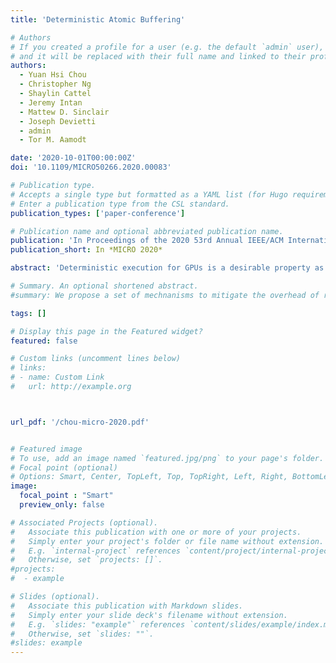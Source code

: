```yaml
---
title: 'Deterministic Atomic Buffering'

# Authors
# If you created a profile for a user (e.g. the default `admin` user), write the username (folder name) here
# and it will be replaced with their full name and linked to their profile.
authors:
  - Yuan Hsi Chou
  - Christopher Ng
  - Shaylin Cattel
  - Jeremy Intan
  - Mattew D. Sinclair
  - Joseph Devietti
  - admin
  - Tor M. Aamodt

date: '2020-10-01T00:00:00Z'
doi: '10.1109/MICRO50266.2020.00083'

# Publication type.
# Accepts a single type but formatted as a YAML list (for Hugo requirements).
# Enter a publication type from the CSL standard.
publication_types: ['paper-conference']

# Publication name and optional abbreviated publication name.
publication: 'In Proceedings of the 2020 53rd Annual IEEE/ACM International Symposium on Microarchitecture (MICRO)'
publication_short: In *MICRO 2020*

abstract: 'Deterministic execution for GPUs is a desirable property as it helps with debuggability and reproducibility. It is also important for safety regulations, as safety critical workloads are starting to be deployed onto GPUs. Prior deterministic architectures, such as GPUDet, attempt to provide strong determinism for all types of workloads, incurring significant performance overheads due to the many restrictions that are required to satisfy determinism. We observe that a class of reduction workloads, such as graph applications and neural architecture search for machine learning, do not require such severe restrictions to preserve determinism. This motivates the design of our system, Deterministic Atomic Buffering (DAB), which provides deterministic execution with low area and performance overheads by focusing solely on ordering atomic instructions instead of all memory instructions. By scheduling atomic instructions deterministically with atomic buffering, the results of atomic operations are isolated initially and made visible in the future in a deterministic order. This allows the GPU to execute deterministically in parallel without having to serialize its threads for atomic operations as opposed to GPUDet. Our simulation results show that, for atomic-intensive applications, DAB performs 4× better than GPUDet and incurs only a 23% slowdown on average compared to a non-deterministic GPU architecture. We also characterize the bottlenecks and provide insights for future optimizations.'

# Summary. An optional shortened abstract.
#summary: We propose a set of mechnanisms to mitigate the overhead of runtime virtual function calls on GPUs.

tags: []

# Display this page in the Featured widget?
featured: false

# Custom links (uncomment lines below)
# links:
# - name: Custom Link
#   url: http://example.org



url_pdf: '/chou-micro-2020.pdf'


# Featured image
# To use, add an image named `featured.jpg/png` to your page's folder.
# Focal point (optional)
# Options: Smart, Center, TopLeft, Top, TopRight, Left, Right, BottomLeft, Bottom, BottomRight
image:
  focal_point : "Smart"
  preview_only: false

# Associated Projects (optional).
#   Associate this publication with one or more of your projects.
#   Simply enter your project's folder or file name without extension.
#   E.g. `internal-project` references `content/project/internal-project/index.md`.
#   Otherwise, set `projects: []`.
#projects:
#  - example

# Slides (optional).
#   Associate this publication with Markdown slides.
#   Simply enter your slide deck's filename without extension.
#   E.g. `slides: "example"` references `content/slides/example/index.md`.
#   Otherwise, set `slides: ""`.
#slides: example
---
```

